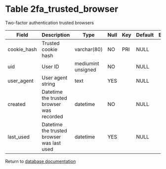 Table 2fa_trusted_browser
===========

Two-factor authentication trusted browsers

| Field       | Description                                | Type               | Null | Key | Default | Extra |
| ----------- | ------------------------------------------ | ------------------ | ---- | --- | ------- | ----- |
| cookie_hash | Trusted cookie hash                        | varchar(80)        | NO   | PRI | NULL    |       |
| uid         | User ID                                    | mediumint unsigned | NO   |     | NULL    |       |
| user_agent  | User agent string                          | text               | YES  |     | NULL    |       |
| created     | Datetime the trusted browser was recorded  | datetime           | NO   |     | NULL    |       |
| last_used   | Datetime the trusted browser was last used | datetime           | YES  |     | NULL    |       |

Return to [database documentation](help/database)
